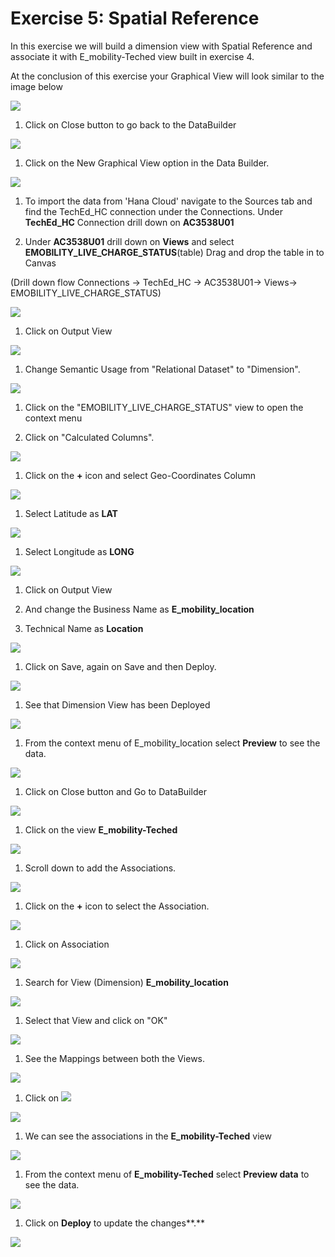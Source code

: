 # Exercise 5: Spatial Reference

In this exercise we will build a dimension view with Spatial Reference and associate it with E_mobility-Teched view built in exercise 4.

At the conclusion of this exercise your Graphical View will look similar to the image below

![](Images/spatialreferenceimage/image27.png)





1.  Click on Close button to go back to the DataBuilder

![](Images/spatialreferenceimage/image1.png)

1.  Click on the New Graphical View option in the Data Builder.

![](Images/spatialreferenceimage/image2.png)

1.  To import the data from 'Hana Cloud' navigate to the Sources tab and find the TechEd_HC connection under the Connections. Under **TechEd_HC** Connection drill down on **AC3538U01**

2.  Under **AC3538U01** drill down on **Views** and select **EMOBILITY_LIVE_CHARGE_STATUS**(table) Drag and drop the table in to Canvas

(Drill down flow Connections -\> TechEd_HC -\> AC3538U01-\> Views-\> EMOBILITY_LIVE_CHARGE_STATUS)

![](Images/spatialreferenceimage/image3.png)

1.  Click on Output View

![](Images/spatialreferenceimage/image4.png)

1.  Change Semantic Usage from "Relational Dataset" to "Dimension".

![](Images/spatialreferenceimage/image5.png)

1.  Click on the "EMOBILITY_LIVE_CHARGE_STATUS" view to open the context menu

2.  Click on "Calculated Columns".

![](Images/spatialreferenceimage/image6.png)

1.  Click on the **+** icon and select Geo-Coordinates Column

![](Images/spatialreferenceimage/image7.png)

1.  Select Latitude as **LAT**

![](Images/spatialreferenceimage/image8.png)

1.  Select Longitude as **LONG**

![](Images/spatialreferenceimage/image9.png)

1.  Click on Output View

2.  And change the Business Name as **E_mobility_location**

3.  Technical Name as **Location**

![](Images/spatialreferenceimage/image10.png)

1.  Click on Save, again on Save and then Deploy.

![](Images/spatialreferenceimage/image11.png)

1.  See that Dimension View has been Deployed

![](Images/spatialreferenceimage/image12.png)

1.  From the context menu of E_mobility_location select **Preview** to see the data.

![](Images/spatialreferenceimage/image13.png)

1.  Click on Close button and Go to DataBuilder

![](Images/spatialreferenceimage/image14.png)

1.  Click on the view **E_mobility-Teched**

![](Images/spatialreferenceimage/image15.png)

1.  Scroll down to add the Associations.

![](Images/spatialreferenceimage/image16.png)

1.  Click on the **+** icon to select the Association.

![](Images/spatialreferenceimage/image17.png)

1.  Click on Association

![](Images/spatialreferenceimage/image18.png)

1.  Search for View (Dimension) **E_mobility_location**

![](Images/spatialreferenceimage/image19.png)

1.  Select that View and click on "OK"

![](Images/spatialreferenceimage/image20.png)

1.  See the Mappings between both the Views.

![](Images/spatialreferenceimage/image21.png)

1.  Click on ![](Images/spatialreferenceimage/image22.png)

![](Images/spatialreferenceimage/image23.png)

1.  We can see the associations in the **E_mobility-Teched** view

![](Images/spatialreferenceimage/image24.png)

1.  From the context menu of  **E_mobility-Teched** select **Preview data** to see the data.

![](Images/spatialreferenceimage/image25.png)

1.  Click on **Deploy** to update the changes**.**

![](Images/spatialreferenceimage/image26.png)
